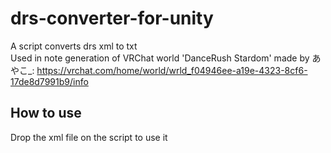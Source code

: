 # drs-converter-for-unity
A script converts drs xml to txt  
Used in note generation of VRChat world 'DanceRush Stardom' made by あやこ_:
https://vrchat.com/home/world/wrld_f04946ee-a19e-4323-8cf6-17de8d7991b9/info

## How to use
Drop the xml file on the script to use it
